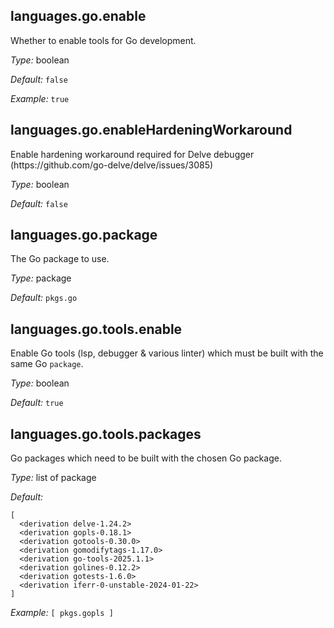 [comment]: # (Do not edit this file as it is autogenerated. Go to docs/individual-docs if you want to make edits.)


[comment]: # (Please add your documentation on top of this line)

## languages\.go\.enable

Whether to enable tools for Go development\.



*Type:*
boolean



*Default:*
` false `



*Example:*
` true `



## languages\.go\.enableHardeningWorkaround



Enable hardening workaround required for Delve debugger (https://github\.com/go-delve/delve/issues/3085)



*Type:*
boolean



*Default:*
` false `



## languages\.go\.package



The Go package to use\.



*Type:*
package



*Default:*
` pkgs.go `



## languages\.go\.tools\.enable



Enable Go tools (lsp, debugger \& various linter) which
must be built with the same Go ` package `\.



*Type:*
boolean



*Default:*
` true `



## languages\.go\.tools\.packages



Go packages which need to be built with the chosen Go package\.



*Type:*
list of package



*Default:*

```
[
  <derivation delve-1.24.2>
  <derivation gopls-0.18.1>
  <derivation gotools-0.30.0>
  <derivation gomodifytags-1.17.0>
  <derivation go-tools-2025.1.1>
  <derivation golines-0.12.2>
  <derivation gotests-1.6.0>
  <derivation iferr-0-unstable-2024-01-22>
]
```



*Example:*
` [ pkgs.gopls ] `

